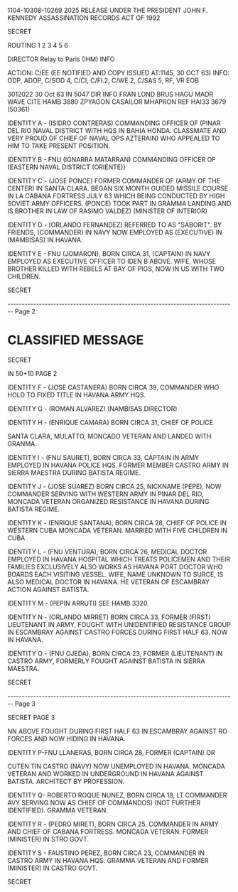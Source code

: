 1104-10308-10269
2025 RELEASE UNDER THE PRESIDENT JOHN F. KENNEDY ASSASSINATION RECORDS ACT OF 1992

SECRET

ROUTING
1
2
3
4
5
6

DIRECTOR
Relay to Paris (IHM) INFO

ACTION: C/EE (EE NOTIFIED AND COPY ISSUED AT:1145, 30 OCT 63)
INFO: ODP, ADOP, C/SOD 4, C/CI, C/FI.2, C/WE 2, C/SAS 5, RF, VR EOB

3012022
30 Oct 63 IN 5047
DIR INFO FRAN LOND BRUS HAGU MADR WAVE CITE HAMB 3880
ZPYAGON CASAILOR MHAPRON
REF HAI33 3679 (50361)

IDENTITY A - (ISIDRO CONTRERAS) COMMANDING OFFICER OF (PINAR DEL
RIO NAVAL DISTRICT WITH HQS IN BAHIA HONDA. CLASSMATE AND VERY
PROUD OF CHIEF OF NAVAL OPS AZTERAIN) WHO APPEALED TO HIM TO
TAKE PRESENT POSITION.

IDENTITY B - FNU (IGNARRA MATARRAN) COMMANDING OFFICER OF (EASTERN
NAVAL DISTRICT (ORIENTE))

IDENTITY C - (JOSE PONCE) FORMER COMMANDER OF (ARMY OF THE CENTER)
IN SANTA CLARA. BEGAN SIX MONTH GUIDED MISSILE COURSE IN
LA CABANA FORTRESS JULY 63 WHICH BEING CONDUCTED BY HIGH
SOVIET ARMY OFFICERS. (PONCE) TOOK PART IN GRAMMA LANDING AND IS BROTHER
IN LAW OF RASIMO VALDEZ) (MINISTER OF INTERIOR)

IDENTITY D - (ORLANDO FERNANDEZ) REFERRED TO AS "SABORIT".
BY FRIENDS, (COMMANDER) IN NAVY NOW EMPLOYED AS (EXECUTIVE) IN (MAMBISAS)
IN HAVANA.

IDENTITY E - FNU (JOMARON), BORN CIRCA 31, (CAPTAIN) IN NAVY EMPLOYED
AS EXECUTIVE OFFICER TO IDEN B ABOVE. WIFE, WHOSE BROTHER KILLED
WITH REBELS AT BAY OF PIGS, NOW IN US WITH TWO CHILDREN.

SECRET


-------------------------------------------------------------------------------- Page 2

# CLASSIFIED MESSAGE

SECRET

IN 50+10 PAGE 2

IDENTITY F - (JOSE CASTANERA) BORN CIRCA 39, COMMANDER WHO
HOLD TO FIXED TITLE IN HAVANA ARMY HQS.

IDENTITY G - (ROMAN ALVAREZ) (NAMBISAS DIRECTOR)

IDENTITY H - (ENRIQUE CAMARA) BORN CIRCA 31, CHIEF OF POLICE

SANTA CLARA, MULATTO, MONCADO VETERAN AND LANDED WITH GRANMA.

IDENTITY I - (FNU SAURET), BORN CIRCA 33, CAPTAIN IN ARMY
EMPLOYED IN HAVANA POLICE HQS. FORMER MEMBER CASTRO ARMY IN SIERRA MAESTRA DURING BATISTA REGIME.

IDENTITY J - (JOSE SUAREZ) BORN CIRCA 25, NICKNAME (PEPE), NOW COMMANDER SERVING WITH WESTERN ARMY IN PINAR DEL RIO, MONCADA VETERAN ORGANIZED RESISTANCE IN HAVANA DURING BATISTA REGIME.

IDENTITY K - (ENRIQUE SANTANA), BORN CIRCA 28, CHIEF OF POLICE IN WESTERN CUBA MONCADA VETERAN. MARRIED WITH FIVE CHILDREN IN CUBA

IDENTITY L - (FNU VENTURA), BORN CIRCA 26, MEDICAL DOCTOR
EMPLOYED IN HAVANA HOSPITAL WHICH TREATS POLICEMEN AND THEIR FAMILIES EXCLUSIVELY ALSO WORKS AS HAVANA PORT DOCTOR WHO BOARDS EACH VISITING VESSEL. WIFE, NAME UNKNOWN TO SURCE, IS ALSO MEDICAL DOCTOR IN HAVANA. HE VETERAN OF ESCAMBRAY ACTION AGAINST BATISTA.

IDENTITY M - (PEPIN ARRUTI) SEE HAMB 3320.

IDENTITY N - (ORLANDO MIRRET) BORN CIRCA 33, FORMER (FIRST) LIEUTENANT IN ARMY, FOUGHT WITH UNIDENTIFIED RESISTANCE GROUP IN ESCAMBRAY AGAINST CASTRO FORCES DURING FIRST HALF 63. NOW IN HAVANA.

IDENTITY O - (FNU OJEDA), BORN CIRCA 23, FORMER (LIEUTENANT) IN CASTRO ARMY, FORMERLY FOUGHT AGAINST BATISTA IN SIERRA MAESTRA.

SECRET


-------------------------------------------------------------------------------- Page 3

SECRET PAGE 3

NN ABOVE FOUGHT DURING FIRST HALF 63 IN ESCAMBRAY AGAINST
RO FORCES AND NOW HIDING IN HAVANA.

IDENTITY P-FNU LLANERAS, BORN CIRCA 28, FORMER (CAPTAIN) OR

CUTEN TIN CASTRO (NAVY) NOW UNEMPLOYED IN HAVANA. MONCADA VETERAN AND
WORKED IN UNDERGROUND IN HAVANA AGAINST BATISTA. ARCHITECT BY
PROFESSION.

IDENTITY Q- ROBERTO ROQUE NUNEZ, BORN CIRCA 18, LT COMMANDER
AVY SERVING NOW AS CHIEF OF COMMANDOS) (NOT FURTHER
IDENTIFIED). GRAMMA VETERAN.

IDENTITY R - (PEDRO MIRET), BORN CIRCA 25, COMMANDER IN ARMY AND
CHIEF OF CABANA FORTRESS. MONCADA VETERAN. FORMER (MINISTER) IN
STRO GOVT.

IDENTITY S - FAUSTINO PEREZ, BORN CIRCA 23, COMMANDER IN CASTRO
ARMY IN HAVANA HQS. GRAMMA VETERAN AND FORMER (MINISTER) IN CASTRO
GOVT.

SECRET
